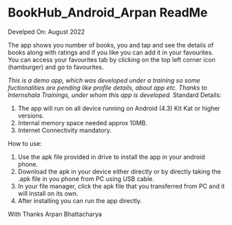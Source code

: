 # BookHub_Android_Arpan ReadMe
Develped On: August 2022

The app shows you number of books, you and tap and see the details of books along with ratings and if you like you can add it in your favourites.
You can access your favourites tab by clicking on the top left corner icon (hamburger) and go to favourites.

*This is a demo app, which was developed under a training so some fuctionalities are pending like profile details, about app etc.
Thanks to Internshala Trainings, under whom this app is developed.*
Standard Details:
1. The app will run on all device running on Android (4.3) Kit Kat or higher versions.
2. Internal memory space needed approx 10MB.
3. Internet Connectivity mandatory.

How to use:
1. Use the apk file provided in drive to install the app in your android phone.
2. Download the apk in your device either directly or by directly taking the .apk file in you phone from PC using USB cable.
3. In your file manager, click the apk file that you transferred from PC and it will install on its own.
4. After installing you can run the app directly.

With Thanks
Arpan Bhattacharya
